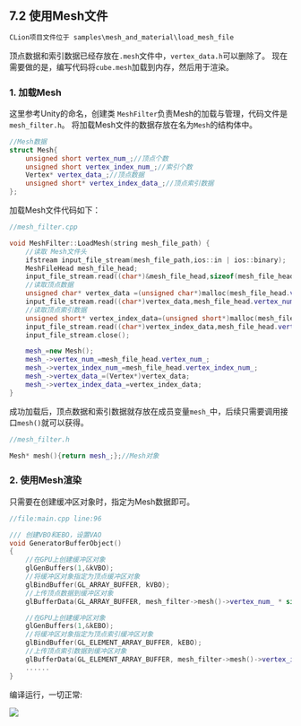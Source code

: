 ## 7.2 使用Mesh文件

```c
CLion项目文件位于 samples\mesh_and_material\load_mesh_file
```

顶点数据和索引数据已经存放在`.mesh`文件中，`vertex_data.h`可以删除了。
现在需要做的是，编写代码将`cube.mesh`加载到内存，然后用于渲染。

### 1. 加载Mesh

这里参考Unity的命名，创建类 `MeshFilter`负责Mesh的加载与管理，代码文件是`mesh_filter.h`。
将加载Mesh文件的数据存放在名为`Mesh`的结构体中。

```c++
//Mesh数据
struct Mesh{
    unsigned short vertex_num_;//顶点个数
    unsigned short vertex_index_num_;//索引个数
    Vertex* vertex_data_;//顶点数据
    unsigned short* vertex_index_data_;//顶点索引数据
};
```

加载Mesh文件代码如下：
```c++
//mesh_filter.cpp

void MeshFilter::LoadMesh(string mesh_file_path) {
    //读取 Mesh文件头
    ifstream input_file_stream(mesh_file_path,ios::in | ios::binary);
    MeshFileHead mesh_file_head;
    input_file_stream.read((char*)&mesh_file_head,sizeof(mesh_file_head));
    //读取顶点数据
    unsigned char* vertex_data =(unsigned char*)malloc(mesh_file_head.vertex_num_*sizeof(Vertex));
    input_file_stream.read((char*)vertex_data,mesh_file_head.vertex_num_*sizeof(Vertex));
    //读取顶点索引数据
    unsigned short* vertex_index_data=(unsigned short*)malloc(mesh_file_head.vertex_index_num_*sizeof(unsigned short));
    input_file_stream.read((char*)vertex_index_data,mesh_file_head.vertex_index_num_*sizeof(unsigned short));
    input_file_stream.close();

    mesh_=new Mesh();
    mesh_->vertex_num_=mesh_file_head.vertex_num_;
    mesh_->vertex_index_num_=mesh_file_head.vertex_index_num_;
    mesh_->vertex_data_=(Vertex*)vertex_data;
    mesh_->vertex_index_data_=vertex_index_data;
}
```
成功加载后，顶点数据和索引数据就存放在成员变量`mesh_`中，后续只需要调用接口`mesh()`就可以获得。
```c++
//mesh_filter.h

Mesh* mesh(){return mesh_;};//Mesh对象
```

### 2. 使用Mesh渲染

只需要在创建缓冲区对象时，指定为Mesh数据即可。

```c++
//file:main.cpp line:96

/// 创建VBO和EBO，设置VAO
void GeneratorBufferObject()
{
    //在GPU上创建缓冲区对象
    glGenBuffers(1,&kVBO);
    //将缓冲区对象指定为顶点缓冲区对象
    glBindBuffer(GL_ARRAY_BUFFER, kVBO);
    //上传顶点数据到缓冲区对象
    glBufferData(GL_ARRAY_BUFFER, mesh_filter->mesh()->vertex_num_ * sizeof(MeshFilter::Vertex), mesh_filter->mesh()->vertex_data_, GL_STATIC_DRAW);

    //在GPU上创建缓冲区对象
    glGenBuffers(1,&kEBO);
    //将缓冲区对象指定为顶点索引缓冲区对象
    glBindBuffer(GL_ELEMENT_ARRAY_BUFFER, kEBO);
    //上传顶点索引数据到缓冲区对象
    glBufferData(GL_ELEMENT_ARRAY_BUFFER, mesh_filter->mesh()->vertex_index_num_ * sizeof(unsigned short), mesh_filter->mesh()->vertex_index_data_, GL_STATIC_DRAW);
    ......
}
```

编译运行，一切正常:

![](../../imgs/mesh_and_material/load_mesh_file/draw_with_mesh_file_ok.jpg)